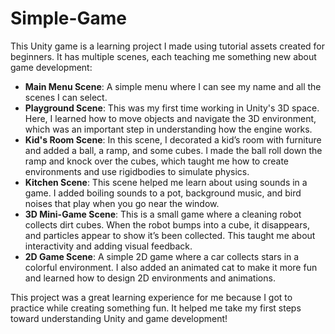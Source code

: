 # Simple-Game
This Unity game is a learning project I made using tutorial assets created for beginners. It has multiple scenes, each teaching me something new about game development:  

- **Main Menu Scene**: A simple menu where I can see my name and all the scenes I can select.  
- **Playground Scene**: This was my first time working in Unity's 3D space. Here, I learned how to move objects and navigate the 3D environment, which was an important step in understanding how the engine works.  
- **Kid's Room Scene**: In this scene, I decorated a kid’s room with furniture and added a ball, a ramp, and some cubes. I made the ball roll down the ramp and knock over the cubes, which taught me how to create environments and use rigidbodies to simulate physics.  
- **Kitchen Scene**: This scene helped me learn about using sounds in a game. I added boiling sounds to a pot, background music, and bird noises that play when you go near the window.  
- **3D Mini-Game Scene**: This is a small game where a cleaning robot collects dirt cubes. When the robot bumps into a cube, it disappears, and particles appear to show it’s been collected. This taught me about interactivity and adding visual feedback.  
- **2D Game Scene**: A simple 2D game where a car collects stars in a colorful environment. I also added an animated cat to make it more fun and learned how to design 2D environments and animations.

This project was a great learning experience for me because I got to practice while creating something fun. It helped me take my first steps toward understanding Unity and game development!
